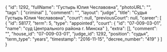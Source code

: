 {
    "id": 1292,
    "fullName": "Густырь Юлия Чеславовна",
    "photoURL": "",
    "tags": [
        "criminal"
    ],
    "comment": "",
    "layout": "judge",
    "title": "Судья Густырь Юлия Чеславовна",
    "court": null,
    "previousCourt": null,
    "career": [
        {
            "id": 58177,
            "term": 5,
            "type": "appointed",
            "court": {
                "id": "07-009-03-01",
                "name": "суд Центрального района г. Минска"
            },
            "extra": [],
            "comment": "",
            "house_id": "07-009-03-01",
            "judge_id": 1292,
            "position": "судья",
            "term_type": "years",
            "timestamp": "2016-11-15",
            "decree_number": "419"
        }
    ]
}